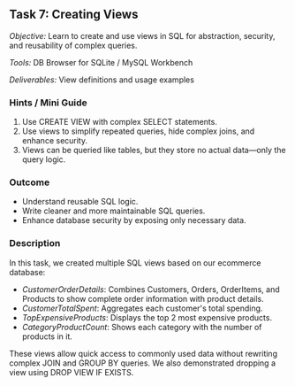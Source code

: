 ## Task 7: Creating Views

*Objective:* Learn to create and use views in SQL for abstraction, security, and reusability of complex queries.  

*Tools:* DB Browser for SQLite / MySQL Workbench  

*Deliverables:* View definitions and usage examples  

### Hints / Mini Guide
1. Use CREATE VIEW with complex SELECT statements.  
2. Use views to simplify repeated queries, hide complex joins, and enhance security.  
3. Views can be queried like tables, but they store no actual data—only the query logic.  

### Outcome
- Understand reusable SQL logic.
- Write cleaner and more maintainable SQL queries.
- Enhance database security by exposing only necessary data.

### Description
In this task, we created multiple SQL views based on our ecommerce database:
- *CustomerOrderDetails*: Combines Customers, Orders, OrderItems, and Products to show complete order information with product details.  
- *CustomerTotalSpent*: Aggregates each customer's total spending.  
- *TopExpensiveProducts*: Displays the top 2 most expensive products.  
- *CategoryProductCount*: Shows each category with the number of products in it.  

These views allow quick access to commonly used data without rewriting complex JOIN and GROUP BY queries. We also demonstrated dropping a view using DROP VIEW IF EXISTS.
